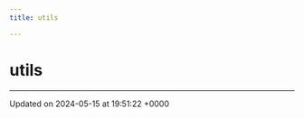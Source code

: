 ```yaml
---
title: utils

---
```


# utils








-------------------------------

Updated on 2024-05-15 at 19:51:22 +0000